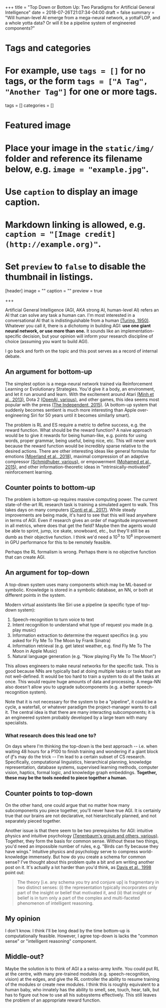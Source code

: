 +++
title = "Top Down or Bottom Up: Two Paradigms for Artificial General Intelligence"
date = 2018-07-26T21:07:34-04:00
draft = false
summary = "Will human-level AI emerge from a mega-neural network, a yottaFLOP, and a whole yotta data? Or will it be a pipeline system of engineered components?"


# Tags and categories
# For example, use `tags = []` for no tags, or the form `tags = ["A Tag", "Another Tag"]` for one or more tags.
tags = []
categories = []

# Featured image
# Place your image in the `static/img/` folder and reference its filename below, e.g. `image = "example.jpg"`.
# Use `caption` to display an image caption.
#   Markdown linking is allowed, e.g. `caption = "[Image credit](http://example.org)"`.
# Set `preview` to `false` to disable the thumbnail in listings.
[header]
image = ""
caption = ""
preview = true

+++


Artificial General Intelligence (AGI, AKA strong AI, human-level AI) refers an AI that can solve any task a human can. I'm most interested in a conversational AI that is indistinguishable from a human [(Turing, 1950)](https://www.independent.co.uk/life-style/gadgets-and-tech/news/facebook-artificial-intelligence-ai-chatbot-new-language-research-openai-google-a7869706.html). Whatever you call it, there is a dichotomy in building AGI: **use one giant neural network, or use more than one.** It sounds like an implementation-specific decision, but your opinion will inform your research discipline of choice (assuming you want to build AGI).

I go back and forth on the topic and this post serves as a record of internal debate.


## An argument for bottom-up

The simplest option is a mega-neural network trained via Reinforcement Learning or Evolutionary Strategies. You'd give it a body, an environment, and let it run around and learn. With the excitement around Atari [(Minh et al., 2013)](https://arxiv.org/abs/1312.5602), Dota 2 [(OpenAI, various)](https://blog.openai.com/openai-five/), and other games, this idea seems most popular with the press [(The Independent, 2015)](https://www.independent.co.uk/life-style/gadgets-and-tech/news/facebook-artificial-intelligence-ai-chatbot-new-language-research-openai-google-a7869706.html). (A bottom-up system that suddenly becomes sentient is much more interesting than Apple over-engineering Siri for 50 years until it becomes similarly smart).

The problem is RL and ES require a metric to define success, e.g. the reward function. What should be the reward function? A naive approach would be to give it rewards for being human-like, e.g. points for using words, proper grammar, being useful, being nice, etc. This will never work because the reward function would be incredibly sparse relative to the desired actions. There are other interesting ideas like general formulas for emotions [(Moerland et al., 2018)](https://arxiv.org/abs/1705.05172), maximal compression of an adaptive compressor [(Schmidhuber, various)](http://people.idsia.ch/~juergen/creativity.html), or empowerment [(Mohamed et al., 2015)](https://arxiv.org/abs/1509.08731), and other information-theoretic ideas in "intrinsically-motivated" reinforcement learning.


## Counter points to bottom-up

The problem is bottom-up requires massive computing power. The current state-of-the-art RL research task is training a simulated agent to walk. This takes days on many computers [(Conti et al., 2017)](http://eng.uber.com/wp-content/uploads/2017/12/improving-es-arxiv.pdf). While steady improvements are being made, it's hard to see that this will lead anywhere in terms of AGI. Even if research gives an order of magnitude improvement in all metrics, where does that get the field? Maybe then the agents would be able to sprint, jump, ice skate, snowboard, etc., but they'll still be as dumb as their objective function. I think we'd need a $10^3$ to $10^6$ improvement in GPU performance for this to be remotely feasible.

Perhaps the RL formalism is wrong. Perhaps there is no objective function that can create AGI.

## An argument for top-down

A top-down system uses many components which may be ML-based or symbolic. Knowledge is stored in a symbolic database, an NN, or both at different points in the system.

Modern virtual assistants like Siri use a pipeline (a specific type of top-down system):

1.  Speech-recognition to turn voice to text
2.  Intent recognition to understand what type of request you made (e.g. play music)
3.  Information extraction to determine the request specifics (e.g. you asked for Fly Me To The Moon by Frank Sinatra)
4.  Information retrieval (e.g. get latest weather, e.g. find Fly Me To The Moon in Apple Music)
5.  Natural language generation (e.g. "Now playing Fly Me To The Moon")

This allows engineers to make neural networks for the specific task. This is good because NNs are typically bad at doing multiple tasks or tasks that are not well-defined. It would be too hard to train a system to do all the tasks at once. This would require huge amounts of data and processing. A mega-NN also doesn't allow you to upgrade subcomponents (e.g. a better speech-recognition system).

Note that it is not necessary for the system to be a "pipeline", it could be a cycle, a waterfall, or whatever paradigm the project-manager wants to call it. The central idea is that there are many interacting subcomponents; it is an engineered system probably developed by a large team with many specialists.

### What research does this lead one to?

On days where I'm thinking the top-down is the best approach -- i.e. when waiting 48 hours for a P100 to finish training and wondering if a giant block of *if*'s may do the trick -- I'm lead to a certain subset of CS research. Specifically, computational linguistics, hierarchical planning, knowledge representation, database systems, supervised learning methods, computer vision, haptics, formal logic, and knowledge graph embeddings. **Together, these may be the tools needed to piece together a human.**

## Counter points to top-down

On the other hand, one could argue that no matter how many subcomponents you piece together, you'll never have true AGI. It is certainly true that our brains are not declarative, not hierarchically planned, and not separately pieced together.

Another issue is that there seem to be two prerequisites for AGI: intuitive physics and intuitive psychology [(Tenenbaum's group and others, various)](http://phys.csail.mit.edu/). Together, they form the basis for common sense. Without these two things, you'd need an impossible number of rules, e.g. "Birds can fly because they have wings." Intuitive physics and psychology serve to compress world-knowledge immensely. But how do you create a schema for common sense? I've thought about this problem quite a bit and am writing another post on it. It's actually a lot harder than you'd think, as [Davis et al., 1998](http://groups.csail.mit.edu/medg/ftp/psz/k-rep.html#role5) point out:


> The theory [i.e. any schema you try and conjure up] is fragmentary in two distinct senses: (i) the representation typically incorporates only part of the insight or belief that motivated it, and (ii) that insight or belief is in turn only a part of the complex and multi-faceted phenomenon of intelligent reasoning.


## My opinion

I don't know. I think I'll be long dead by the time bottom-up is computationally feasible. However, I agree top-down is lacks the "common sense" or "intelligent reasoning" component.

## Middle-out?

Maybe the solution is to think of AGI a a swiss-army knife. You could put RL at the centre, with many pre-trained modules (e.g. speech-recognition, vision) at the edges, and give the RL controller the ability to resume training of the modules or create new modules. I think this is roughly equivalent to a human baby, who innately has the ability to smell, see, touch, hear, talk, but has to figure out how to use all his subsystems effectively. This still leaves the problem of an appropriate reward function.
